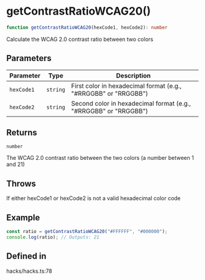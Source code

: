 # getContrastRatioWCAG20()

```ts
function getContrastRatioWCAG20(hexCode1, hexCode2): number
```

Calculate the WCAG 2.0 contrast ratio between two colors

## Parameters

| Parameter | Type | Description |
| ------ | ------ | ------ |
| `hexCode1` | `string` | First color in hexadecimal format (e.g., "#RRGGBB" or "RRGGBB") |
| `hexCode2` | `string` | Second color in hexadecimal format (e.g., "#RRGGBB" or "RRGGBB") |

## Returns

`number`

The WCAG 2.0 contrast ratio between the two colors (a number between 1 and 21)

## Throws

If either hexCode1 or hexCode2 is not a valid hexadecimal color code

## Example

```ts
const ratio = getContrastRatioWCAG20("#FFFFFF", "#000000");
console.log(ratio); // Outputs: 21
```

## Defined in

hacks/hacks.ts:78
